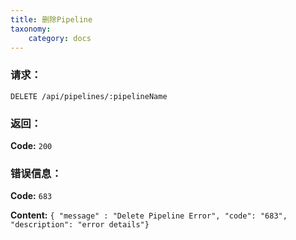 ```yaml
---
title: 删除Pipeline
taxonomy:
    category: docs
---
```


### 请求：

    DELETE /api/pipelines/:pipelineName


### 返回：

**Code:** `200`

### 错误信息：

**Code:** `683`

**Content:** `{ "message" : "Delete Pipeline Error", "code": "683", "description": "error details"}`
